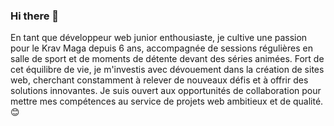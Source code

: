 ### Hi there 👋
En tant que développeur web junior enthousiaste, je cultive une passion pour le Krav Maga depuis 6 ans, accompagnée de sessions régulières en salle de sport et de moments de détente devant des séries animées. Fort de cet équilibre de vie, je m'investis avec dévouement dans la création de sites web, cherchant constamment à relever de nouveaux défis et à offrir des solutions innovantes. Je suis ouvert aux opportunités de collaboration pour mettre mes compétences au service de projets web ambitieux et de qualité. 😊
